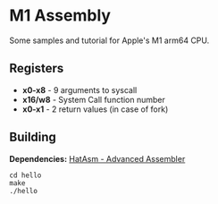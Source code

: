 # M1 Assembly

Some samples and tutorial for Apple's M1 arm64 CPU.

## Registers

* **x0-x8** - 9 arguments to syscall
* **x16/w8** - System Call function number
* **x0-x1** - 2 return values (in case of fork)

## Building

**Dependencies:** [HatAsm - Advanced Assembler](https://github.com/EntySec/HatAsm)

```
cd hello
make
./hello
```
